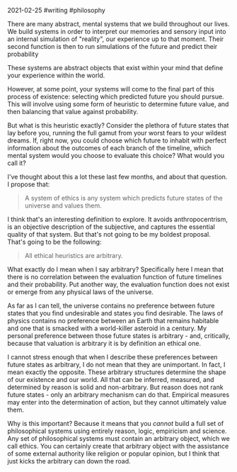 2021-02-25 #writing #philosophy

There are many abstract, mental systems that we build throughout our lives. We build systems in order to interpret our memories and sensory input into an internal simulation of "reality", our experience up to that moment. Their second function is then to run simulations of the future and predict their probability 

These systems are abstract objects that exist within your mind that define your experience within the world.

However, at some point, your systems will come to the final part of this process of existence: selecting which predicted future you should pursue. This will involve using some form of heuristic to determine future value, and then balancing that value against probability.

But what is this heuristic exactly? Consider the plethora of future states that lay before you, running the full gamut from your worst fears to your wildest dreams. If, right now, you could choose which future to inhabit with perfect information about the outcomes of each branch of the timeline, which mental system would you choose to evaluate this choice? What would you call it?

I've thought about this a lot these last few months, and about that question. I propose that:

> A system of ethics is any system which predicts future states of the universe and values them.

I think that's an interesting definition to explore. It avoids anthropocentrism, is an objective description of the subjective, and captures the essential quality of that system. But that's not going to be my boldest proposal. That's going to be the following:

> All ethical heuristics are arbitrary.

What exactly do I mean when I say arbitrary? Specifically here I mean that there is no correlation between the evaluation function of future timelines and their probability. Put another way, the evaluation function does not exist or emerge from any physical laws of the universe.

As far as I can tell, the universe contains no preference between future states that you find undesirable and states you find desirable. The laws of physics contains no preference between an Earth that remains habitable and one that is smacked with a world-killer asteroid in a century. My personal preference between those future states is arbitrary - and, critically, because that valuation is arbitrary it is by definition an ethical one.

I cannot stress enough that when I describe these preferences between future states as arbitrary, I do not mean that they are unimportant. In fact, I mean exactly the opposite. These arbitrary structures determine the shape of our existence and our world. All that can be inferred, measured, and determined by reason is solid and non-arbitrary. But reason does not rank future states - only an arbitrary mechanism can do that. Empirical measures may enter into the determination of action, but they cannot ultimately value them.

Why is this important? Because it means that you *cannot* build a full set of philosophical systems using entirely reason, logic, empiricism and science. Any set of philosophical systems must contain an arbitrary object, which we call ethics. You can certainly create that arbitrary object with the assistance of some external authority like religion or popular opinion, but I think that just kicks the arbitrary can down the road.